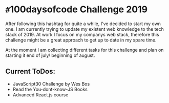 # `#`100daysofcode Challenge 2019

After following this hashtag for quite a while, I've decided to start my own one. I am currently trying to update my existent web knowledge to the tech stack of 2019. At work I focus on my companys web stack, therefore this challenge might be a great approach to get up to date in my spare time.

At the moment I am collecting different tasks for this challenge and plan on starting it end of july/ beginning of august.

## Current ToDos:
* JavaScript30 Challenge by Wes Bos
* Read the You-dont-know-JS Books
* Advanced React.js course
